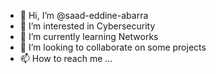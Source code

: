 - 👋 Hi, I’m @saad-eddine-abarra
- 👀 I’m interested in Cybersecurity
- 🌱 I’m currently learning Networks
- 💞️ I’m looking to collaborate on some projects
- 📫 How to reach me ...

<!---
saad-eddine-abarra/saad-eddine-abarra is a ✨ special ✨ repository because its `README.md` (this file) appears on your GitHub profile.
You can click the Preview link to take a look at your changes.
--->
